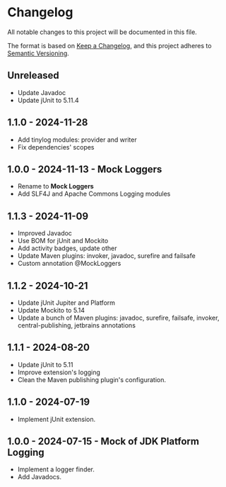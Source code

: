 # Changelog

All notable changes to this project will be documented in this file.

The format is based on [Keep a Changelog](https://keepachangelog.com/en/1.1.0/),
and this project adheres to [Semantic Versioning](https://semver.org/spec/v2.0.0.html).

## Unreleased

- Update Javadoc
- Update jUnit to 5.11.4

## 1.1.0 - 2024-11-28

- Add tinylog modules: provider and writer
- Fix dependencies' scopes

## 1.0.0 - 2024-11-13 - Mock Loggers

- Rename to **Mock Loggers**
- Add SLF4J and Apache Commons Logging modules

## 1.1.3 - 2024-11-09

- Improved Javadoc
- Use BOM for jUnit and Mockito
- Add activity badges, update other
- Update Maven plugins: invoker, javadoc, surefire and failsafe
- Custom annotation @MockLoggers

## 1.1.2 - 2024-10-21

- Update jUnit Jupiter and Platform
- Update Mockito to 5.14
- Update a bunch of Maven plugins: javadoc, surefire, failsafe, invoker, central-publishing, jetbrains annotations

## 1.1.1 - 2024-08-20

- Update jUnit to 5.11
- Improve extension's logging
- Clean the Maven publishing plugin's configuration.

## 1.1.0 - 2024-07-19

- Implement jUnit extension.

## 1.0.0 - 2024-07-15 - Mock of JDK Platform Logging

- Implement a logger finder.
- Add Javadocs.
